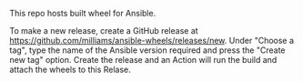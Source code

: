 This repo hosts built wheel for Ansible.

To make a new release, create a GitHub release at https://github.com/milliams/ansible-wheels/releases/new.
Under "Choose a tag", type the name of the Ansible version required and press the "Create new tag" option.
Create the release and an Action will run the build and attach the wheels to this Relase.
